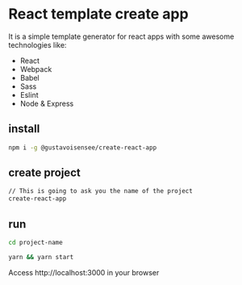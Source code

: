 # React template create app

It is a simple template generator for react apps with some awesome technologies like:
* React
* Webpack
* Babel
* Sass
* Eslint
* Node & Express


## install

```sh
npm i -g @gustavoisensee/create-react-app
```

## create project

```sh
// This is going to ask you the name of the project
create-react-app
```

## run

```sh
cd project-name

yarn && yarn start
```

Access http://localhost:3000 in your browser